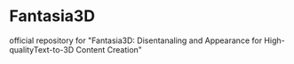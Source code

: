 # Fantasia3D
official repository for "Fantasia3D: Disentanaling and Appearance for High-qualityText-to-3D Content Creation"
